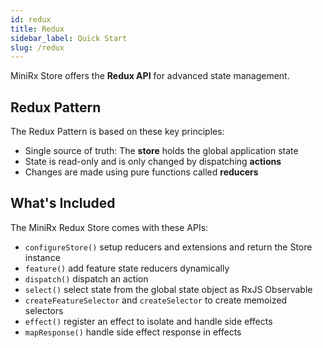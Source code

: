 ```yaml
---
id: redux
title: Redux
sidebar_label: Quick Start
slug: /redux
---
```


MiniRx Store offers the **Redux API** for advanced state management.

## Redux Pattern
The Redux Pattern is based on these key principles:

-   Single source of truth: The **store** holds the global application state
-   State is read-only and is only changed by dispatching **actions**
-   Changes are made using pure functions called **reducers**

## What's Included
The MiniRx Redux Store comes with these APIs:
- `configureStore()` setup reducers and extensions and return the Store instance
- `feature()` add feature state reducers dynamically
- `dispatch()` dispatch an action
- `select()` select state from the global state object as RxJS Observable
- `createFeatureSelector` and `createSelector` to create memoized selectors
- `effect()` register an effect to isolate and handle side effects
- `mapResponse()` handle side effect response in effects
